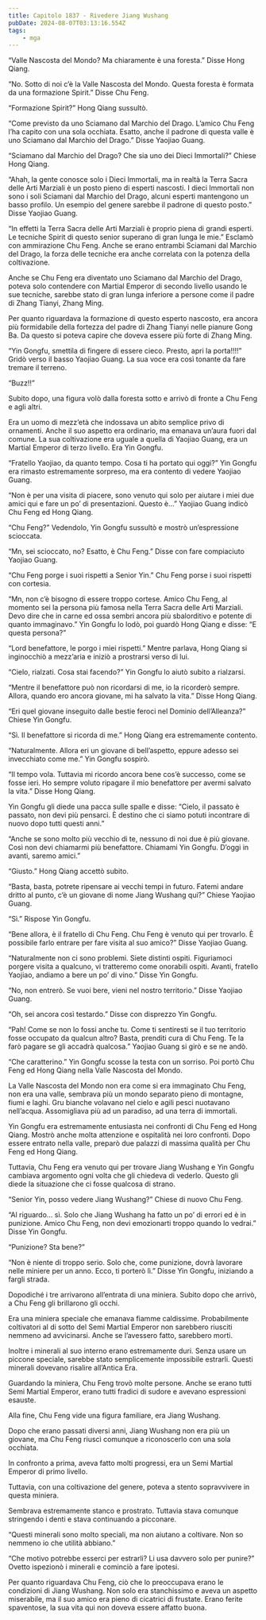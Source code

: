 ```yaml
---
title: Capitolo 1837 - Rivedere Jiang Wushang
pubDate: 2024-08-07T03:13:16.554Z
tags:
    - mga
---
```



“Valle Nascosta del Mondo? Ma chiaramente è una foresta.” Disse Hong Qiang.


“No. Sotto di noi c’è la Valle Nascosta del Mondo. Questa foresta è formata da una formazione Spirit.” Disse Chu Feng.

“Formazione Spirit?” Hong Qiang sussultò.


“Come previsto da uno Sciamano dal Marchio del Drago. L’amico Chu Feng l’ha capito con una sola occhiata. Esatto, anche il padrone di questa valle è uno Sciamano dal Marchio del Drago.” Disse Yaojiao Guang.


“Sciamano dal Marchio del Drago? Che sia uno dei Dieci Immortali?” Chiese Hong Qiang.


“Ahah, la gente conosce solo i Dieci Immortali, ma in realtà la Terra Sacra delle Arti Marziali è un posto pieno di esperti nascosti. I dieci Immortali non sono i soli Sciamani dal Marchio del Drago, alcuni esperti mantengono un basso profilo. Un esempio del genere sarebbe il padrone di questo posto.” Disse Yaojiao Guang.


“In effetti la Terra Sacra delle Arti Marziali è proprio piena di grandi esperti. Le tecniche Spirit di questo senior superano di gran lunga le mie.” Esclamò con ammirazione Chu Feng. Anche se erano entrambi Sciamani dal Marchio del Drago, la forza delle tecniche era anche correlata con la potenza della coltivazione.


Anche se Chu Feng era diventato uno Sciamano dal Marchio del Drago, poteva solo contendere con Martial Emperor di secondo livello usando le sue tecniche, sarebbe stato di gran lunga inferiore a persone come il padre di Zhang Tianyi, Zhang Ming.


Per quanto riguardava la formazione di questo esperto nascosto, era ancora più formidabile della fortezza del padre di Zhang Tianyi nelle pianure Gong Ba. Da questo si poteva capire che doveva essere più forte di Zhang Ming.


“Yin Gongfu, smettila di fingere di essere cieco. Presto, apri la porta!!!!” Gridò verso il basso Yaojiao Guang. La sua voce era così tonante da fare tremare il terreno.

“Buzz!!”


Subito dopo, una figura volò dalla foresta sotto e arrivò di fronte a Chu Feng e agli altri.


Era un uomo di mezz’età che indossava un abito semplice privo di ornamenti. Anche il suo aspetto era ordinario, ma emanava un’aura fuori dal comune. La sua coltivazione era uguale a quella di Yaojiao Guang, era un Martial Emperor di terzo livello. Era Yin Gongfu.


“Fratello Yaojiao, da quanto tempo. Cosa ti ha portato qui oggi?” Yin Gongfu era rimasto estremamente sorpreso, ma era contento di vedere Yaojiao Guang.

“Non è per una visita di piacere, sono venuto qui solo per aiutare i miei due amici qui e fare un po’ di presentazioni. Questo è…” Yaojiao Guang indicò Chu Feng ed Hong Qiang.


“Chu Feng?” Vedendolo, Yin Gongfu sussultò e mostrò un’espressione scioccata.

“Mn, sei scioccato, no? Esatto, è Chu Feng.” Disse con fare compiaciuto Yaojiao Guang.


“Chu Feng porge i suoi rispetti a Senior Yin.” Chu Feng porse i suoi rispetti con cortesia.


“Mn, non c’è bisogno di essere troppo cortese. Amico Chu Feng, al momento sei la persona più famosa nella Terra Sacra delle Arti Marziali. Devo dire che in carne ed ossa sembri ancora più sbalorditivo e potente di quanto immaginavo.” Yin Gongfu lo lodò, poi guardò Hong Qiang e disse: “E questa persona?”


“Lord benefattore, le porgo i miei rispetti.” Mentre parlava, Hong Qiang si inginocchiò a mezz’aria e iniziò a prostrarsi verso di lui.

“Cielo, rialzati. Cosa stai facendo?” Yin Gongfu lo aiutò subito a rialzarsi.


“Mentre il benefattore può non ricordarsi di me, io la ricorderò sempre. Allora, quando ero ancora giovane, mi ha salvato la vita.” Disse Hong Qiang.


“Eri quel giovane inseguito dalle bestie feroci nel Dominio dell’Alleanza?” Chiese Yin Gongfu.


“Sì. Il benefattore si ricorda di me.” Hong Qiang era estremamente contento.


“Naturalmente. Allora eri un giovane di bell’aspetto, eppure adesso sei invecchiato come me.” Yin Gongfu sospirò.


“Il tempo vola. Tuttavia mi ricordo ancora bene cos’è successo, come se fosse ieri. Ho sempre voluto ripagare il mio benefattore per avermi salvato la vita.” Disse Hong Qiang.


Yin Gongfu gli diede una pacca sulle spalle e disse: “Cielo, il passato è passato, non devi più pensarci. È destino che ci siamo potuti incontrare di nuovo dopo tutti questi anni.”


“Anche se sono molto più vecchio di te, nessuno di noi due è più giovane. Così non devi chiamarmi più benefattore. Chiamami Yin Gongfu. D’oggi in avanti, saremo amici.”


“Giusto.” Hong Qiang accettò subito.


“Basta, basta, potrete ripensare ai vecchi tempi in futuro. Fatemi andare dritto al punto, c’è un giovane di nome Jiang Wushang qui?” Chiese Yaojiao Guang.

“Sì.” Rispose Yin Gongfu.


“Bene allora, è il fratello di Chu Feng. Chu Feng è venuto qui per trovarlo. È possibile farlo entrare per fare visita al suo amico?” Disse Yaojiao Guang.

“Naturalmente non ci sono problemi. Siete distinti ospiti. Figuriamoci porgere visita a qualcuno, vi tratteremo come onorabili ospiti. Avanti, fratello Yaojiao, andiamo a bere un po’ di vino.” Disse Yin Gongfu.


“No, non entrerò. Se vuoi bere, vieni nel nostro territorio.” Disse Yaojiao Guang.

“Oh, sei ancora così testardo.” Disse con disprezzo Yin Gongfu.


“Pah! Come se non lo fossi anche tu. Come ti sentiresti se il tuo territorio fosse occupato da qualcun altro? Basta, prenditi cura di Chu Feng. Te la farò pagare se gli accadrà qualcosa.” Yaojiao Guang si girò e se ne andò.


“Che caratterino.” Yin Gongfu scosse la testa con un sorriso. Poi portò Chu Feng ed Hong Qiang nella Valle Nascosta del Mondo.


La Valle Nascosta del Mondo non era come si era immaginato Chu Feng, non era una valle, sembrava più un mondo separato pieno di montagne, fiumi e laghi. Gru bianche volavano nel cielo e agili pesci nuotavano nell’acqua. Assomigliava più ad un paradiso, ad una terra di immortali.


Yin Gongfu era estremamente entusiasta nei confronti di Chu Feng ed Hong Qiang. Mostrò anche molta attenzione e ospitalità nei loro confronti. Dopo essere entrato nella valle, preparò due palazzi di massima qualità per Chu Feng ed Hong Qiang.


Tuttavia, Chu Feng era venuto qui per trovare Jiang Wushang e Yin Gongfu cambiava argomento ogni volta che gli chiedeva di vederlo. Questo gli diede la situazione che ci fosse qualcosa di strano.

“Senior Yin, posso vedere Jiang Wushang?” Chiese di nuovo Chu Feng.


“Al riguardo… sì. Solo che Jiang Wushang ha fatto un po’ di errori ed è in punizione. Amico Chu Feng, non devi emozionarti troppo quando lo vedrai.” Disse Yin Gongfu.


“Punizione? Sta bene?”

“Non è niente di troppo serio. Solo che, come punizione, dovrà lavorare nelle miniere per un anno. Ecco, ti porterò lì.” Disse Yin Gongfu, iniziando a fargli strada.


Dopodiché i tre arrivarono all’entrata di una miniera. Subito dopo che arrivò, a Chu Feng gli brillarono gli occhi.


Era una miniera speciale che emanava fiamme caldissime. Probabilmente coltivatori al di sotto del Semi Martial Emperor non sarebbero riusciti nemmeno ad avvicinarsi. Anche se l’avessero fatto, sarebbero morti.


Inoltre i minerali al suo interno erano estremamente duri. Senza usare un piccone speciale, sarebbe stato semplicemente impossibile estrarli. Questi minerali dovevano risalire all’Antica Era.


Guardando la miniera, Chu Feng trovò molte persone. Anche se erano tutti Semi Martial Emperor, erano tutti fradici di sudore e avevano espressioni esauste.


Alla fine, Chu Feng vide una figura familiare, era Jiang Wushang.


Dopo che erano passati diversi anni, Jiang Wushang non era più un giovane, ma Chu Feng riuscì comunque a riconoscerlo con una sola occhiata.


In confronto a prima, aveva fatto molti progressi, era un Semi Martial Emperor di primo livello.


Tuttavia, con una coltivazione del genere, poteva a stento sopravvivere in questa miniera.


Sembrava estremamente stanco e prostrato. Tuttavia stava comunque stringendo i denti e stava continuando a picconare.


“Questi minerali sono molto speciali, ma non aiutano a coltivare. Non so nemmeno io che utilità abbiano.”


“Che motivo potrebbe esserci per estrarli? Li usa davvero solo per punire?” Ovetto ispezionò i minerali e cominciò a fare ipotesi.

Per quanto riguardava Chu Feng, ciò che lo preoccupava erano le condizioni di Jiang Wushang. Non solo era stanchissimo e aveva un aspetto miserabile, ma il suo amico era pieno di cicatrici di frustate. Erano ferite spaventose, la sua vita qui non doveva essere affatto buona.





